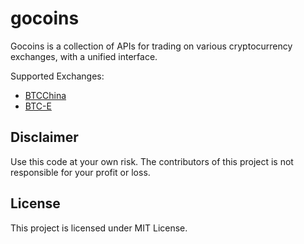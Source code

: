 gocoins
=======

Gocoins is a collection of APIs for trading on various cryptocurrency exchanges, with a unified interface.

Supported Exchanges:

+ [BTCChina](https://vip.btcchina.com)
+ [BTC-E](https://btc-e.com)


Disclaimer
----------

Use this code at your own risk. The contributors of this project is not responsible for your profit or loss.

License
-------

This project is licensed under MIT License.
